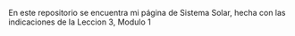 En este repositorio se encuentra mi página de Sistema Solar, hecha con las indicaciones de la Leccion 3, Modulo 1
